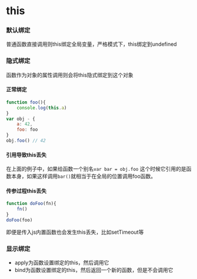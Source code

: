 # this

### 默认绑定

普通函数直接调用则this绑定全局变量，严格模式下，this绑定到undefined



### 隐式绑定

函数作为对象的属性调用则会将this隐式绑定到这个对象

#### **正常绑定**

```js
function foo(){
    console.log(this.a)
}
var obj - {
    a: 42,
    foo: foo
}
obj.foo() // 42
```

#### **引用导致this丢失**

在上面的例子中，如果给函数一个别名`var bar = obj.foo` 这个时候它引用的是函数本身，如果这样调用`bar()`就相当于在全局的位置调用foo函数。

#### 传参过程this丢失

```js
function doFoo(fn){
    fn()
}
doFoo(foo)
```

即便是传入js内置函数也会发生this丢失，比如setTimeout等



### 显示绑定

- apply为函数设置绑定的this，然后调用它
- bind为函数设置绑定的this，然后返回一个新的函数，但是不会调用它

